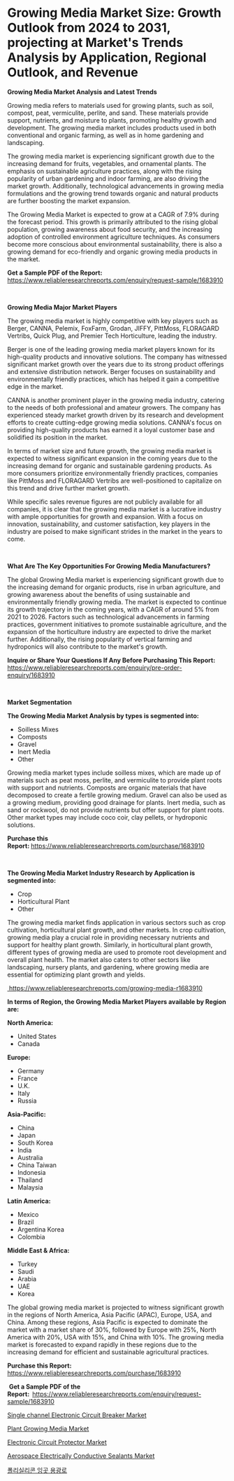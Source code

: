 <p><h1>Growing Media Market Size: Growth Outlook from 2024 to 2031, projecting at Market's Trends Analysis by Application, Regional Outlook, and Revenue</h1></p><p><strong>Growing Media Market Analysis and Latest Trends</strong></p>
<p><p>Growing media refers to materials used for growing plants, such as soil, compost, peat, vermiculite, perlite, and sand. These materials provide support, nutrients, and moisture to plants, promoting healthy growth and development. The growing media market includes products used in both conventional and organic farming, as well as in home gardening and landscaping.</p><p>The growing media market is experiencing significant growth due to the increasing demand for fruits, vegetables, and ornamental plants. The emphasis on sustainable agriculture practices, along with the rising popularity of urban gardening and indoor farming, are also driving the market growth. Additionally, technological advancements in growing media formulations and the growing trend towards organic and natural products are further boosting the market expansion.</p><p>The Growing Media Market is expected to grow at a CAGR of 7.9% during the forecast period. This growth is primarily attributed to the rising global population, growing awareness about food security, and the increasing adoption of controlled environment agriculture techniques. As consumers become more conscious about environmental sustainability, there is also a growing demand for eco-friendly and organic growing media products in the market.</p></p>
<p><strong>Get a Sample PDF of the Report:&nbsp;</strong> <a href="https://www.reliableresearchreports.com/enquiry/request-sample/1683910">https://www.reliableresearchreports.com/enquiry/request-sample/1683910</a></p>
<p>&nbsp;</p>
<p><strong>Growing Media Major Market Players</strong></p>
<p><p>The growing media market is highly competitive with key players such as Berger, CANNA, Pelemix, FoxFarm, Grodan, JIFFY, PittMoss, FLORAGARD Vertribs, Quick Plug, and Premier Tech Horticulture, leading the industry. </p><p>Berger is one of the leading growing media market players known for its high-quality products and innovative solutions. The company has witnessed significant market growth over the years due to its strong product offerings and extensive distribution network. Berger focuses on sustainability and environmentally friendly practices, which has helped it gain a competitive edge in the market.</p><p>CANNA is another prominent player in the growing media industry, catering to the needs of both professional and amateur growers. The company has experienced steady market growth driven by its research and development efforts to create cutting-edge growing media solutions. CANNA's focus on providing high-quality products has earned it a loyal customer base and solidified its position in the market.</p><p>In terms of market size and future growth, the growing media market is expected to witness significant expansion in the coming years due to the increasing demand for organic and sustainable gardening products. As more consumers prioritize environmentally friendly practices, companies like PittMoss and FLORAGARD Vertribs are well-positioned to capitalize on this trend and drive further market growth.</p><p>While specific sales revenue figures are not publicly available for all companies, it is clear that the growing media market is a lucrative industry with ample opportunities for growth and expansion. With a focus on innovation, sustainability, and customer satisfaction, key players in the industry are poised to make significant strides in the market in the years to come.</p></p>
<p>&nbsp;</p>
<p><strong>What Are The Key Opportunities For Growing Media Manufacturers?</strong></p>
<p><p>The global Growing Media market is experiencing significant growth due to the increasing demand for organic products, rise in urban agriculture, and growing awareness about the benefits of using sustainable and environmentally friendly growing media. The market is expected to continue its growth trajectory in the coming years, with a CAGR of around 5% from 2021 to 2026. Factors such as technological advancements in farming practices, government initiatives to promote sustainable agriculture, and the expansion of the horticulture industry are expected to drive the market further. Additionally, the rising popularity of vertical farming and hydroponics will also contribute to the market's growth.</p></p>
<p><strong>Inquire or Share Your Questions If Any Before Purchasing This Report:</strong> <a href="https://www.reliableresearchreports.com/enquiry/pre-order-enquiry/1683910">https://www.reliableresearchreports.com/enquiry/pre-order-enquiry/1683910</a></p>
<p>&nbsp;</p>
<p><strong>Market Segmentation</strong></p>
<p><strong>The Growing Media Market Analysis by types is segmented into:</strong></p>
<p><ul><li>Soilless Mixes</li><li>Composts</li><li>Gravel</li><li>Inert Media</li><li>Other</li></ul></p>
<p><p>Growing media market types include soilless mixes, which are made up of materials such as peat moss, perlite, and vermiculite to provide plant roots with support and nutrients. Composts are organic materials that have decomposed to create a fertile growing medium. Gravel can also be used as a growing medium, providing good drainage for plants. Inert media, such as sand or rockwool, do not provide nutrients but offer support for plant roots. Other market types may include coco coir, clay pellets, or hydroponic solutions.</p></p>
<p><strong>Purchase this Report:&nbsp;</strong><a href="https://www.reliableresearchreports.com/purchase/1683910">https://www.reliableresearchreports.com/purchase/1683910</a></p>
<p>&nbsp;</p>
<p><strong>The Growing Media Market Industry Research by Application is segmented into:</strong></p>
<p><ul><li>Crop</li><li>Horticultural Plant</li><li>Other</li></ul></p>
<p><p>The growing media market finds application in various sectors such as crop cultivation, horticultural plant growth, and other markets. In crop cultivation, growing media play a crucial role in providing necessary nutrients and support for healthy plant growth. Similarly, in horticultural plant growth, different types of growing media are used to promote root development and overall plant health. The market also caters to other sectors like landscaping, nursery plants, and gardening, where growing media are essential for optimizing plant growth and yields.</p></p>
<p><a href="https://www.reliableresearchreports.com/growing-media-r1683910">&nbsp;https://www.reliableresearchreports.com/growing-media-r1683910</a></p>
<p><strong>In terms of Region, the Growing Media Market Players available by Region are:</strong></p>
<p>
    <p> <strong> North America: </strong>
        <ul>
            <li>United States</li>
            <li>Canada</li>
        </ul>
        </p> 
    <p> <strong> Europe: </strong>
        <ul>
            <li>Germany</li>
            <li>France</li>
            <li>U.K.</li>
            <li>Italy</li>
            <li>Russia</li>
        </ul>
        </p> 
    <p> <strong> Asia-Pacific: </strong>
        <ul>
            <li>China</li>
            <li>Japan</li>
            <li>South Korea</li>
            <li>India</li>
            <li>Australia</li>
            <li>China Taiwan</li>
            <li>Indonesia</li>
            <li>Thailand</li>
            <li>Malaysia</li>
        </ul>
        </p> 
    <p> <strong> Latin America: </strong>
        <ul>
            <li>Mexico</li>
            <li>Brazil</li>
            <li>Argentina Korea</li>
            <li>Colombia</li>
        </ul>
        </p> 
    <p> <strong> Middle East & Africa: </strong>
        <ul>
            <li>Turkey</li>
            <li>Saudi</li>
            <li>Arabia</li>
            <li>UAE</li>
            <li>Korea</li>
        </ul>
    </p>
    </p>
<p><p>The global growing media market is projected to witness significant growth in the regions of North America, Asia Pacific (APAC), Europe, USA, and China. Among these regions, Asia Pacific is expected to dominate the market with a market share of 30%, followed by Europe with 25%, North America with 20%, USA with 15%, and China with 10%. The growing media market is forecasted to expand rapidly in these regions due to the increasing demand for efficient and sustainable agricultural practices.</p></p>
<p><strong>Purchase this Report: </strong><a href="https://www.reliableresearchreports.com/purchase/1683910">https://www.reliableresearchreports.com/purchase/1683910</a></p>
<p>&nbsp;<strong>Get a Sample PDF of the Report:&nbsp;&nbsp;</strong><a href="https://www.reliableresearchreports.com/enquiry/request-sample/1683910">https://www.reliableresearchreports.com/enquiry/request-sample/1683910</a></p>
<p><strong></strong></p>
<p><p><a href="https://issuu.com/reportprime-2/docs/single-channel-electronic-circuit-b_9a0365b4b69e36">Single channel Electronic Circuit Breaker Market</a></p><p><a href="https://github.com/LiamDavis60/Market-Research-Report-List-1/blob/main/plant-growing-media-market.md">Plant Growing Media Market</a></p><p><a href="https://issuu.com/reportprime-2/docs/electronic-circuit-protector-market-size-2030.pptx">Electronic Circuit Protector Market</a></p><p><a href="https://github.com/Hazelklievgspy6vdcsmu106w/Market-Research-Report-List-2/blob/main/aerospace-electrically-conductive-sealants-market.md">Aerospace Electrically Conductive Sealants Market</a></p><p><a href="https://github.com/ahmadrevanz10/Market-Research-Report-List-1/blob/main/7743073104414.md">폴리실리콘 잉곳 용광로</a></p></p>